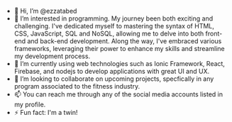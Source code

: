 - 👋 Hi, I’m @ezzatabed
- 👀 I’m interested in programming. My journey been both exciting and challenging. I've dedicated myself to mastering the syntax of HTML, CSS, JavaScript, SQL and NoSQL, allowing me to delve into both front-end and back-end development. Along the way, I've embraced various frameworks, leveraging their power to enhance my skills and streamline my development process.
- 🌱 I’m currently using web technologies such as Ionic Framework, React, Firebase, and nodejs to develop applications with great UI and UX.
- 💞️ I’m looking to collaborate on upcoming projects, specfically in any program associated to the fitness industry.
- 📫 You can reach me through any of the social media accounts listed in my profile.
- ⚡ Fun fact: I'm a twin!

<!---
ezzatabed/ezzatabed is a ✨ special ✨ repository because its `README.md` (this file) appears on your GitHub profile.
You can click the Preview link to take a look at your changes.
--->

